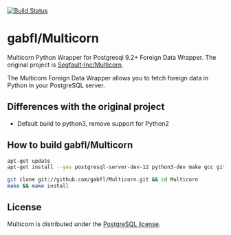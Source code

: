 [![Build Status](https://travis-ci.org/gabfl/Multicorn.svg?branch=master)](https://travis-ci.org/gabfl/Multicorn)

# gabfl/Multicorn

Multicorn Python Wrapper for Postgresql 9.2+ Foreign Data Wrapper. The original project is [Segfault-Inc/Multicorn](https://github.com/Segfault-Inc/Multicorn).

The Multicorn Foreign Data Wrapper allows you to fetch foreign data in Python in your PostgreSQL server.

## Differences with the original project

 - Default build to python3, remove support for Python2

## How to build gabfl/Multicorn

```bash
apt-get update
apt-get install --yes postgresql-server-dev-12 python3-dev make gcc git

git clone git://github.com/gabfl/Multicorn.git && cd Multicorn
make && make install
```

## License

Multicorn is distributed under the [PostgreSQL license](./LICENSE).